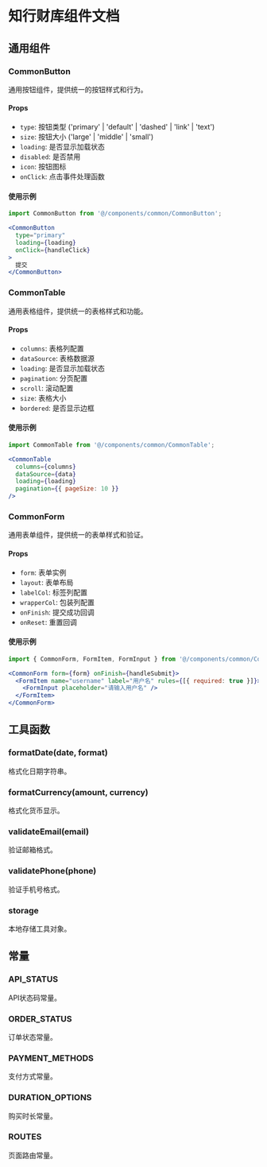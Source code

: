 
# 知行财库组件文档

## 通用组件

### CommonButton
通用按钮组件，提供统一的按钮样式和行为。

#### Props
- `type`: 按钮类型 ('primary' | 'default' | 'dashed' | 'link' | 'text')
- `size`: 按钮大小 ('large' | 'middle' | 'small')
- `loading`: 是否显示加载状态
- `disabled`: 是否禁用
- `icon`: 按钮图标
- `onClick`: 点击事件处理函数

#### 使用示例
```jsx
import CommonButton from '@/components/common/CommonButton';

<CommonButton 
  type="primary" 
  loading={loading}
  onClick={handleClick}
>
  提交
</CommonButton>
```

### CommonTable
通用表格组件，提供统一的表格样式和功能。

#### Props
- `columns`: 表格列配置
- `dataSource`: 表格数据源
- `loading`: 是否显示加载状态
- `pagination`: 分页配置
- `scroll`: 滚动配置
- `size`: 表格大小
- `bordered`: 是否显示边框

#### 使用示例
```jsx
import CommonTable from '@/components/common/CommonTable';

<CommonTable
  columns={columns}
  dataSource={data}
  loading={loading}
  pagination={{ pageSize: 10 }}
/>
```

### CommonForm
通用表单组件，提供统一的表单样式和验证。

#### Props
- `form`: 表单实例
- `layout`: 表单布局
- `labelCol`: 标签列配置
- `wrapperCol`: 包装列配置
- `onFinish`: 提交成功回调
- `onReset`: 重置回调

#### 使用示例
```jsx
import { CommonForm, FormItem, FormInput } from '@/components/common/CommonForm';

<CommonForm form={form} onFinish={handleSubmit}>
  <FormItem name="username" label="用户名" rules={[{ required: true }]}>
    <FormInput placeholder="请输入用户名" />
  </FormItem>
</CommonForm>
```

## 工具函数

### formatDate(date, format)
格式化日期字符串。

### formatCurrency(amount, currency)
格式化货币显示。

### validateEmail(email)
验证邮箱格式。

### validatePhone(phone)
验证手机号格式。

### storage
本地存储工具对象。

## 常量

### API_STATUS
API状态码常量。

### ORDER_STATUS
订单状态常量。

### PAYMENT_METHODS
支付方式常量。

### DURATION_OPTIONS
购买时长常量。

### ROUTES
页面路由常量。
